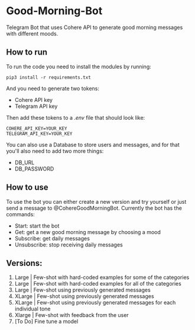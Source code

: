 # Good-Morning-Bot
Telegram Bot that uses Cohere API to generate good morning messages with different moods.

## How to run
To run the code you need to install the modules by running:
```
pip3 install -r requirements.txt
```

And you need to generate two tokens:
- Cohere API key
- Telegram API key

Then add these tokens to a _.env_ file that should look like:

```
COHERE_API_KEY=YOUR_KEY
TELEGRAM_API_KEY=YOUR_KEY
```

You can also use a Database to store users and messages, and for that you'll also need to add two more things:
- DB_URL
- DB_PASSWORD

## How to use
To use the bot you can either create a new version and try yourself or just send a message to @CohereGoodMorningBot. Currently the bot has the commands:
- Start: start the bot
- Get: get a new good morning message by choosing a mood
- Subscribe: get daily messages
- Unsubscribe: stop receiving daily messages

## Versions:
1. Large | Few-shot with hard-coded examples for some of the categories
2. Large | Few-shot with hard-coded examples for all of the categories
3. Large | Few-shot using previously generated messages
4. XLarge | Few-shot using previously generated messages
5. XLarge | Few-shot using previously generated messages for each individual tone
6. Xlarge | Few-shot with feedback from the user
7. [To Do] Fine tune a model
